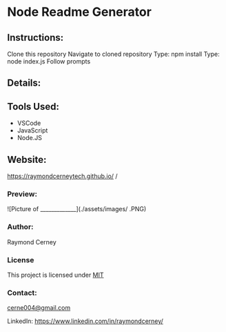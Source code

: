 # Node Readme Generator

## Instructions:
Clone this repository
Navigate to cloned repository
Type: npm install
Type: node index.js
Follow prompts

## Details:

## Tools Used:

- VSCode
- JavaScript
- Node.JS

## Website:

https://raymondcerneytech.github.io/ /

### Preview:

![Picture of _____________](./assets/images/ .PNG)

### Author:

Raymond Cerney

### License

This project is licensed under [MIT](https://opensource.org/licenses/MIT)

### Contact:

cerne004@gmail.com

LinkedIn: https://www.linkedin.com/in/raymondcerney/
